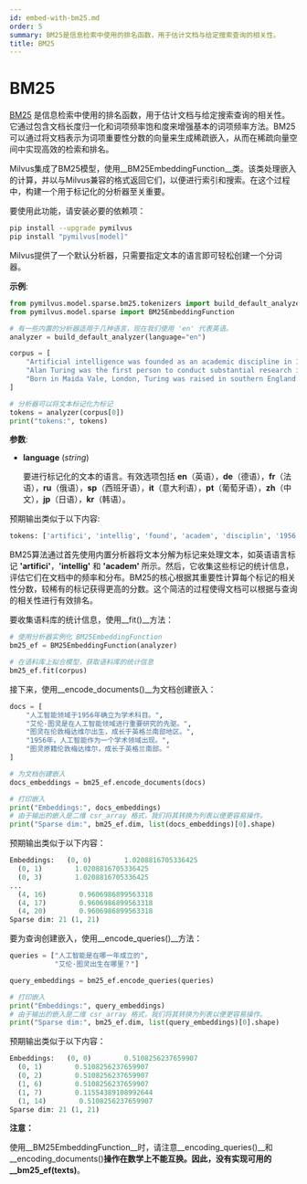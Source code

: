 ```yaml
---
id: embed-with-bm25.md
order: 5
summary: BM25是信息检索中使用的排名函数，用于估计文档与给定搜索查询的相关性。
title: BM25
---
```


# BM25

[BM25](https://en.wikipedia.org/wiki/Okapi_BM25) 是信息检索中使用的排名函数，用于估计文档与给定搜索查询的相关性。它通过包含文档长度归一化和词项频率饱和度来增强基本的词项频率方法。BM25可以通过将文档表示为词项重要性分数的向量来生成稀疏嵌入，从而在稀疏向量空间中实现高效的检索和排名。

Milvus集成了BM25模型，使用__BM25EmbeddingFunction__类。该类处理嵌入的计算，并以与Milvus兼容的格式返回它们，以便进行索引和搜索。在这个过程中，构建一个用于标记化的分析器至关重要。

要使用此功能，请安装必要的依赖项：

```bash
pip install --upgrade pymilvus
pip install "pymilvus[model]"
```

Milvus提供了一个默认分析器，只需要指定文本的语言即可轻松创建一个分词器。

__示例__:

```python
from pymilvus.model.sparse.bm25.tokenizers import build_default_analyzer
from pymilvus.model.sparse import BM25EmbeddingFunction

# 有一些内置的分析器适用于几种语言，现在我们使用 'en' 代表英语。
analyzer = build_default_analyzer(language="en")

corpus = [
    "Artificial intelligence was founded as an academic discipline in 1956.",
    "Alan Turing was the first person to conduct substantial research in AI.",
    "Born in Maida Vale, London, Turing was raised in southern England.",
]

# 分析器可以将文本标记化为标记
tokens = analyzer(corpus[0])
print("tokens:", tokens)
```

__参数__:

- __language__ (_string_)

    要进行标记化的文本的语言。有效选项包括 __en__（英语），__de__（德语），__fr__（法语），__ru__（俄语），__sp__（西班牙语），__it__（意大利语），__pt__（葡萄牙语），__zh__（中文），__jp__（日语），__kr__（韩语）。

预期输出类似于以下内容:

```python
tokens: ['artifici', 'intellig', 'found', 'academ', 'disciplin', '1956']
```

BM25算法通过首先使用内置分析器将文本分解为标记来处理文本，如英语语言标记 __'artifici'__，__'intellig'__ 和 __'academ'__ 所示。然后，它收集这些标记的统计信息，评估它们在文档中的频率和分布。BM25的核心根据其重要性计算每个标记的相关性分数，较稀有的标记获得更高的分数。这个简洁的过程使得文档可以根据与查询的相关性进行有效排名。

要收集语料库的统计信息，使用__fit()__方法：
```python
# 使用分析器实例化 BM25EmbeddingFunction
bm25_ef = BM25EmbeddingFunction(analyzer)

# 在语料库上拟合模型，获取语料库的统计信息
bm25_ef.fit(corpus)
```
接下来，使用__encode_documents()__为文档创建嵌入：

```python
docs = [
    "人工智能领域于1956年确立为学术科目。",
    "艾伦·图灵是在人工智能领域进行重要研究的先驱。",
    "图灵在伦敦梅达维尔出生，成长于英格兰南部地区。",
    "1956年，人工智能作为一个学术领域出现。",
    "图灵原籍伦敦梅达维尔，成长于英格兰南部。"
]

# 为文档创建嵌入
docs_embeddings = bm25_ef.encode_documents(docs)

# 打印嵌入
print("Embeddings:", docs_embeddings)
# 由于输出的嵌入是二维 csr_array 格式，我们将其转换为列表以便更容易操作。
print("Sparse dim:", bm25_ef.dim, list(docs_embeddings)[0].shape)
```

预期输出类似于以下内容：

```python
Embeddings:   (0, 0)        1.0208816705336425
  (0, 1)        1.0208816705336425
  (0, 3)        1.0208816705336425
...
  (4, 16)        0.9606986899563318
  (4, 17)        0.9606986899563318
  (4, 20)        0.9606986899563318
Sparse dim: 21 (1, 21)
```

要为查询创建嵌入，使用__encode_queries()__方法：

```python
queries = ["人工智能是在哪一年成立的", 
           "艾伦·图灵出生在哪里？"]

query_embeddings = bm25_ef.encode_queries(queries)

# 打印嵌入
print("Embeddings:", query_embeddings)
# 由于输出的嵌入是二维 csr_array 格式，我们将其转换为列表以便更容易操作。
print("Sparse dim:", bm25_ef.dim, list(query_embeddings)[0].shape)
```

预期输出类似于以下内容：

```python
Embeddings:   (0, 0)        0.5108256237659907
  (0, 1)        0.5108256237659907
  (0, 2)        0.5108256237659907
  (1, 6)        0.5108256237659907
  (1, 7)        0.11554389108992644
  (1, 14)        0.5108256237659907
Sparse dim: 21 (1, 21)
```

__注意：__

使用__BM25EmbeddingFunction__时，请注意__encoding_queries()__和__encoding_documents()__操作在数学上不能互换。因此，没有实现可用的__bm25_ef(texts)__。